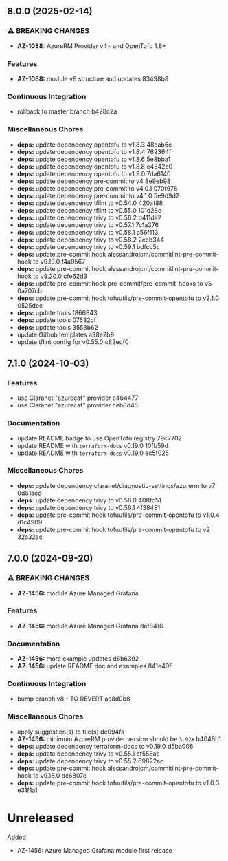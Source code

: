 ## 8.0.0 (2025-02-14)

### ⚠ BREAKING CHANGES

* **AZ-1088:** AzureRM Provider v4+ and OpenTofu 1.8+

### Features

* **AZ-1088:** module v8 structure and updates 83498b8

### Continuous Integration

* rollback to master branch b428c2a

### Miscellaneous Chores

* **deps:** update dependency opentofu to v1.8.3 48cab6c
* **deps:** update dependency opentofu to v1.8.4 762364f
* **deps:** update dependency opentofu to v1.8.6 5e8bba1
* **deps:** update dependency opentofu to v1.8.8 e4342c0
* **deps:** update dependency opentofu to v1.9.0 7da6140
* **deps:** update dependency pre-commit to v4 8e9eb98
* **deps:** update dependency pre-commit to v4.0.1 070f978
* **deps:** update dependency pre-commit to v4.1.0 5e9d9d2
* **deps:** update dependency tflint to v0.54.0 420af88
* **deps:** update dependency tflint to v0.55.0 101d28c
* **deps:** update dependency trivy to v0.56.2 b411da2
* **deps:** update dependency trivy to v0.57.1 7c1a376
* **deps:** update dependency trivy to v0.58.1 a56f113
* **deps:** update dependency trivy to v0.58.2 2ceb344
* **deps:** update dependency trivy to v0.59.1 bdfcc5c
* **deps:** update pre-commit hook alessandrojcm/commitlint-pre-commit-hook to v9.19.0 f4a0567
* **deps:** update pre-commit hook alessandrojcm/commitlint-pre-commit-hook to v9.20.0 cfe62d3
* **deps:** update pre-commit hook pre-commit/pre-commit-hooks to v5 0a707cb
* **deps:** update pre-commit hook tofuutils/pre-commit-opentofu to v2.1.0 0525dec
* **deps:** update tools f866843
* **deps:** update tools 07532cf
* **deps:** update tools 3553b62
* update Github templates a38e2b9
* update tflint config for v0.55.0 c82ecf0

## 7.1.0 (2024-10-03)

### Features

* use Claranet "azurecaf" provider e464477
* use Claranet "azurecaf" provider ceb8d45

### Documentation

* update README badge to use OpenTofu registry 79c7702
* update README with `terraform-docs` v0.19.0 10fb59d
* update README with `terraform-docs` v0.19.0 ec5f025

### Miscellaneous Chores

* **deps:** update dependency claranet/diagnostic-settings/azurerm to v7 0d61aed
* **deps:** update dependency trivy to v0.56.0 408fc51
* **deps:** update dependency trivy to v0.56.1 4f38481
* **deps:** update pre-commit hook tofuutils/pre-commit-opentofu to v1.0.4 d1c4909
* **deps:** update pre-commit hook tofuutils/pre-commit-opentofu to v2 32a32ac

## 7.0.0 (2024-09-20)

### ⚠ BREAKING CHANGES

* **AZ-1456:** module Azure Managed Grafana

### Features

* **AZ-1456:** module Azure Managed Grafana daf8416

### Documentation

* **AZ-1456:** more example updates d6b6392
* **AZ-1456:** update README doc and examples 841e49f

### Continuous Integration

* bump branch v8 - TO REVERT ac8d0b8

### Miscellaneous Chores

* apply suggestion(s) to file(s) dc094fa
* **AZ-1456:** minimum AzureRM provider version should be `3.92+` b4046b1
* **deps:** update dependency terraform-docs to v0.19.0 d5ba006
* **deps:** update dependency trivy to v0.55.1 cf558ac
* **deps:** update dependency trivy to v0.55.2 69822ac
* **deps:** update pre-commit hook alessandrojcm/commitlint-pre-commit-hook to v9.18.0 dc6807c
* **deps:** update pre-commit hook tofuutils/pre-commit-opentofu to v1.0.3 e31f1a1

# Unreleased

Added
  * AZ-1456: Azure Managed Grafana module first release
